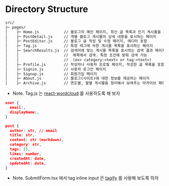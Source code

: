 # Directory Structure

```txt
src/
├─ pages/
│    ├─ Home.js           // 블로그의 메인 페이지, 최신 글 목록과 인기 게시물을 표시
│    ├─ PostDetail.js     // 개별 블로그 게시물의 상세 내용을 표시하는 페이지
│    ├─ PostEditor.js     // 블로그 글 작성 및 수정 페이지, 에디터 포함
│    ├─ Tag.js            // 특정 태그에 속한 게시물 목록을 표시하는 페이지
│    ├─ SearchResults.js  // 검색어에 맞는 게시물 목록을 표시하는 검색 결과 페이지
│    │                    //  제목에서 검색. 특정 조건에 맞춰 검색 가능
│    │                    //  (ex> category:<text> or tag:<text>)
│    ├─ Profile.js        // 작성자나 사용자 프로필 페이지, 작성한 글 목록을 포함
│    ├─ Signin.js         // 사용자 로그인 페이지
│    ├─ Signup.js         // 회원가입 페이지
│    ├─ About.js          // 블로그(사이트)에 대한 정보를 제공하는 페이지
│    ├─ Archive.js        // 연도별, 월별 게시물을 정리해서 보여주는 아카이브 페이지
```

* Note. Tag.js 는 [react-wordcloud](https://github.com/chrisrzhou/react-wordcloud) 를 사용하도록 해 보자

```json
user {
  email:,
  displayName:,
}

post {
  author: str, // email
  title: str,
  content: str (markdown),
  category: str,
  tags: [],
  likes: number,
  createdAt: date,
  updatedAt: data,
}
```

* Note. SubmitForm.tsx 에서 tag inline input 은 [tagify](https://yaireo.github.io/tagify/) 를 사용해 보도록 하자
